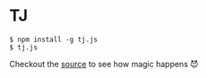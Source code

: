 # TJ

```
$ npm install -g tj.js
$ tj.js
```

Checkout the [source](tj.js) to see how magic happens :smiling_imp:
